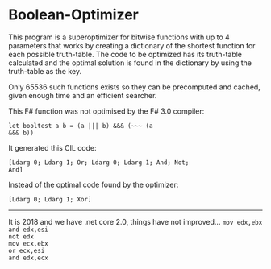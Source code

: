 # Boolean-Optimizer
This program is a superoptimizer for bitwise functions with up to 4 parameters that works by creating a dictionary of the shortest function for each possible truth-table. The code to be optimized has its truth-table calculated and the optimal solution is found in the dictionary by using the truth-table as the key.

Only 65536 such functions exists so they can be precomputed and cached, given enough time and an efficient searcher.


This F# function was not optimised by the F# 3.0 compiler:

<code>let booltest a b  = (a ||| b) &&& (~~~ (a &&& b))</code>

It generated this CIL code:

<code>[Ldarg 0; Ldarg 1; Or; Ldarg 0; Ldarg 1; And; Not; And]</code>

Instead of the optimal code found by the optimizer:

<code>[Ldarg 0; Ldarg 1; Xor]</code>

---
It is 2018 and we have .net core 2.0, things have not improved...
<code>mov         edx,ebx</code>  
<code>and         edx,esi</code>  
<code>not         edx</code>  
<code>mov         ecx,ebx</code>  
<code>or          ecx,esi</code>  
<code>and         edx,ecx</code>
